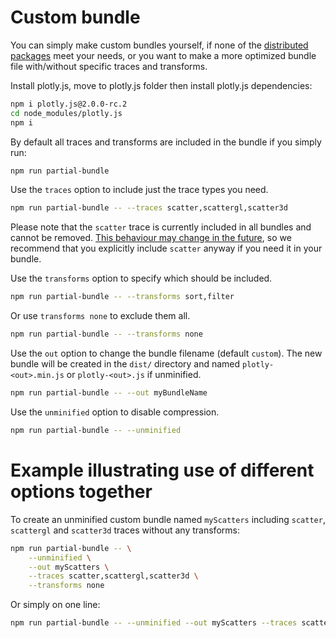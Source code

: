 # Custom bundle
You can simply make custom bundles yourself, if none of the [distributed packages](https://github.com/plotly/plotly.js/blob/master/dist/README.md) meet your needs, or you want to make a more optimized bundle file with/without specific traces and transforms.

Install plotly.js, move to plotly.js folder then install plotly.js dependencies:
```sh
npm i plotly.js@2.0.0-rc.2
cd node_modules/plotly.js
npm i
```

By default all traces and transforms are included in the bundle if you simply run:
```sh
npm run partial-bundle
```

Use the `traces` option to include just the trace types you need.
```sh
npm run partial-bundle -- --traces scatter,scattergl,scatter3d
```
Please note that the `scatter` trace is currently included in all bundles and cannot be removed.
[This behaviour may change in the future](https://github.com/plotly/plotly.js/pull/5535), so we recommend that you explicitly include `scatter` anyway if you need it in your bundle.

Use the `transforms` option to specify which should be included.
```sh
npm run partial-bundle -- --transforms sort,filter
```

Or use `transforms none` to exclude them all.
```sh
npm run partial-bundle -- --transforms none
```

Use the `out` option to change the bundle filename (default `custom`).
The new bundle will be created in the `dist/` directory and named `plotly-<out>.min.js` or `plotly-<out>.js` if unminified.
```sh
npm run partial-bundle -- --out myBundleName
```

Use the `unminified` option to disable compression.
```sh
npm run partial-bundle -- --unminified
```

# Example illustrating use of different options together
To create an unminified custom bundle named `myScatters` including `scatter`, `scattergl` and `scatter3d` traces without any transforms:
```sh
npm run partial-bundle -- \
    --unminified \
    --out myScatters \
    --traces scatter,scattergl,scatter3d \
    --transforms none
```
Or simply on one line:
```sh
npm run partial-bundle -- --unminified --out myScatters --traces scatter,scattergl,scatter3d --transforms none
```

